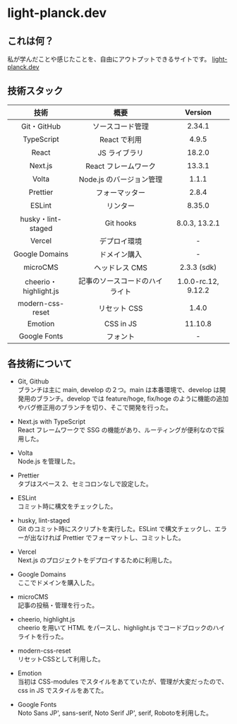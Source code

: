 # light-planck.dev

## これは何？

私が学んだことや感じたことを、自由にアウトプットできるサイトです。
[light-planck.dev](https://www.light-planck.dev/)

## 技術スタック

|         技術          |              概要              |       Version       |
| :-------------------: | :----------------------------: | :-----------------: |
|      Git・GitHub      |        ソースコード管理        |       2.34.1        |
|      TypeScript       |          React で利用          |        4.9.5        |
|         React         |         JS ライブラリ          |       18.2.0        |
|        Next.js        |      React フレームワーク      |       13.3.1        |
|         Volta         |    Node.js のバージョン管理    |        1.1.1        |
|       Prettier        |         フォーマッター         |        2.8.4        |
|        ESLint         |            リンター            |       8.35.0        |
|  husky・lint-staged   |           Git hooks            |    8.0.3, 13.2.1    |
|        Vercel         |          デプロイ環境          |          -          |
|    Google Domains     |          ドメイン購入          |          -          |
|       microCMS        |         ヘッドレス CMS         |     2.3.3 (sdk)     |
| cheerio・highlight.js | 記事のソースコードのハイライト | 1.0.0-rc.12, 9.12.2 |
|   modern-css-reset    |          リセット CSS          |        1.4.0        |
|        Emotion        |           CSS in JS            |       11.10.8       |
|     Google Fonts      |            フォント            |          -          |

## 各技術について

- Git, Github  
  ブランチは主に main, develop の２つ。main は本番環境で、develop は開発用のブランチ。develop では feature/hoge, fix/hoge のように機能の追加やバグ修正用のブランチを切り、そこで開発を行った。

- Next.js with TypeScript  
  React フレームワークで SSG の機能があり、ルーティングが便利なので採用した。

- Volta  
  Node.js を管理した。

- Prettier  
  タブはスペース 2、セミコロンなしで設定した。

- ESLint  
  コミット時に構文をチェックした。

- husky, lint-staged  
  Git のコミット時にスクリプトを実行した。ESLint で構文チェックし、エラーが出なければ Prettier でフォーマットし、コミットした。

- Vercel  
  Next.js のプロジェクトをデプロイするために利用した。

- Google Domains  
  ここでドメインを購入した。

- microCMS  
  記事の投稿・管理を行った。

- cheerio, highlight.js  
  cheerio を用いて HTML をパースし、highlight.js でコードブロックのハイライトを行った。

- modern-css-reset  
  リセットCSSとして利用した。

- Emotion  
  当初は CSS-modules でスタイルをあてていたが、管理が大変だったので、css in JS でスタイルをあてた。

- Google Fonts  
  Noto Sans JP', sans-serif, Noto Serif JP', serif, Robotoを利用した。
